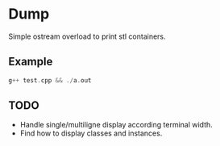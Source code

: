 Dump
====

Simple ostream overload to print stl containers.

Example
-------

```cpp
g++ test.cpp && ./a.out
```

TODO
----

- Handle single/multiligne display according terminal width.
- Find how to display classes and instances.